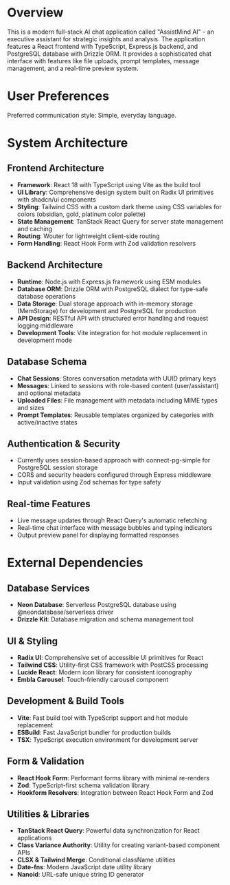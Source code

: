 # Overview

This is a modern full-stack AI chat application called "AssistMind AI" - an executive assistant for strategic insights and analysis. The application features a React frontend with TypeScript, Express.js backend, and PostgreSQL database with Drizzle ORM. It provides a sophisticated chat interface with features like file uploads, prompt templates, message management, and a real-time preview system.

# User Preferences

Preferred communication style: Simple, everyday language.

# System Architecture

## Frontend Architecture
- **Framework**: React 18 with TypeScript using Vite as the build tool
- **UI Library**: Comprehensive design system built on Radix UI primitives with shadcn/ui components
- **Styling**: Tailwind CSS with a custom dark theme using CSS variables for colors (obsidian, gold, platinum color palette)
- **State Management**: TanStack React Query for server state management and caching
- **Routing**: Wouter for lightweight client-side routing
- **Form Handling**: React Hook Form with Zod validation resolvers

## Backend Architecture
- **Runtime**: Node.js with Express.js framework using ESM modules
- **Database ORM**: Drizzle ORM with PostgreSQL dialect for type-safe database operations
- **Data Storage**: Dual storage approach with in-memory storage (MemStorage) for development and PostgreSQL for production
- **API Design**: RESTful API with structured error handling and request logging middleware
- **Development Tools**: Vite integration for hot module replacement in development mode

## Database Schema
- **Chat Sessions**: Stores conversation metadata with UUID primary keys
- **Messages**: Linked to sessions with role-based content (user/assistant) and optional metadata
- **Uploaded Files**: File management with metadata including MIME types and sizes
- **Prompt Templates**: Reusable templates organized by categories with active/inactive states

## Authentication & Security
- Currently uses session-based approach with connect-pg-simple for PostgreSQL session storage
- CORS and security headers configured through Express middleware
- Input validation using Zod schemas for type safety

## Real-time Features
- Live message updates through React Query's automatic refetching
- Real-time chat interface with message bubbles and typing indicators
- Output preview panel for displaying formatted responses

# External Dependencies

## Database Services
- **Neon Database**: Serverless PostgreSQL database using @neondatabase/serverless driver
- **Drizzle Kit**: Database migration and schema management tool

## UI & Styling
- **Radix UI**: Comprehensive set of accessible UI primitives for React
- **Tailwind CSS**: Utility-first CSS framework with PostCSS processing
- **Lucide React**: Modern icon library for consistent iconography
- **Embla Carousel**: Touch-friendly carousel component

## Development & Build Tools
- **Vite**: Fast build tool with TypeScript support and hot module replacement
- **ESBuild**: Fast JavaScript bundler for production builds
- **TSX**: TypeScript execution environment for development server

## Form & Validation
- **React Hook Form**: Performant forms library with minimal re-renders
- **Zod**: TypeScript-first schema validation library
- **Hookform Resolvers**: Integration between React Hook Form and Zod

## Utilities & Libraries
- **TanStack React Query**: Powerful data synchronization for React applications
- **Class Variance Authority**: Utility for creating variant-based component APIs
- **CLSX & Tailwind Merge**: Conditional className utilities
- **Date-fns**: Modern JavaScript date utility library
- **Nanoid**: URL-safe unique string ID generator